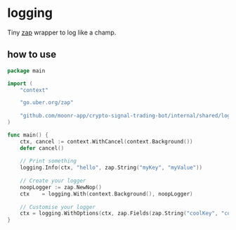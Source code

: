 # logging

Tiny [zap](https://github.com/uber-go/zap) wrapper to log like a champ.

## how to use

```go
package main

import (
	"context"

	"go.uber.org/zap"
	
	"github.com/moonr-app/crypto-signal-trading-bot/internal/shared/logging"
)

func main() {
	ctx, cancel := context.WithCancel(context.Background())
	defer cancel()
	
	// Print something
	logging.Info(ctx, "hello", zap.String("myKey", "myValue"))
	
	// Create your logger
	noopLogger := zap.NewNop()
	ctx    = logging.With(context.Background(), noopLogger)
	
	// Customise your logger
	ctx = logging.WithOptions(ctx, zap.Fields(zap.String("coolKey", "coolValue")))
}
```
